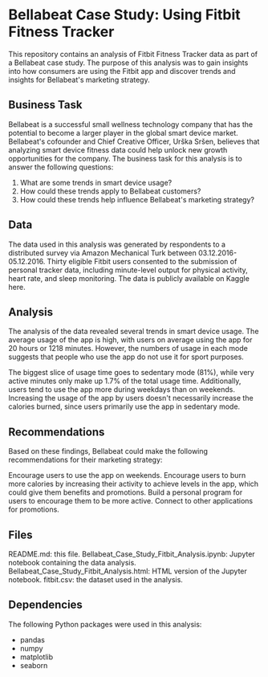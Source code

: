 # Bellabeat Case Study: Using Fitbit Fitness Tracker
This repository contains an analysis of Fitbit Fitness Tracker data as part of a Bellabeat case study. The purpose of this analysis was to gain insights into how consumers are using the Fitbit app and discover trends and insights for Bellabeat's marketing strategy.

## Business Task
Bellabeat is a successful small wellness technology company that has the potential to become a larger player in the global smart device market. Bellabeat's cofounder and Chief Creative Officer, Urška Sršen, believes that analyzing smart device fitness data could help unlock new growth opportunities for the company. The business task for this analysis is to answer the following questions:

1)  What are some trends in smart device usage?
2) How could these trends apply to Bellabeat customers?
3) How could these trends help influence Bellabeat's marketing strategy?

## Data
The data used in this analysis was generated by respondents to a distributed survey via Amazon Mechanical Turk between 03.12.2016-05.12.2016. Thirty eligible Fitbit users consented to the submission of personal tracker data, including minute-level output for physical activity, heart rate, and sleep monitoring. The data is publicly available on Kaggle here.

## Analysis
The analysis of the data revealed several trends in smart device usage. The average usage of the app is high, with users on average using the app for 20 hours or 1218 minutes. However, the numbers of usage in each mode suggests that people who use the app do not use it for sport purposes.

The biggest slice of usage time goes to sedentary mode (81%), while very active minutes only make up 1.7% of the total usage time. Additionally, users tend to use the app more during weekdays than on weekends. Increasing the usage of the app by users doesn't necessarily increase the calories burned, since users primarily use the app in sedentary mode.

## Recommendations
Based on these findings, Bellabeat could make the following recommendations for their marketing strategy:

Encourage users to use the app on weekends.
Encourage users to burn more calories by increasing their activity to achieve levels in the app, which could give them benefits and promotions.
Build a personal program for users to encourage them to be more active.
Connect to other applications for promotions.

## Files
README.md: this file.
Bellabeat_Case_Study_Fitbit_Analysis.ipynb: Jupyter notebook containing the data analysis.
Bellabeat_Case_Study_Fitbit_Analysis.html: HTML version of the Jupyter notebook.
fitbit.csv: the dataset used in the analysis.

## Dependencies
The following Python packages were used in this analysis:

- pandas
- numpy
- matplotlib
- seaborn
